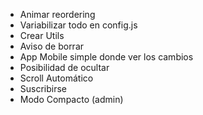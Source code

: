 - Animar reordering
- Variabilizar todo en config.js
- Crear Utils
- Aviso de borrar
- App Mobile simple donde ver los cambios
- Posibilidad de ocultar
- Scroll Automático
- Suscribirse
- Modo Compacto (admin)